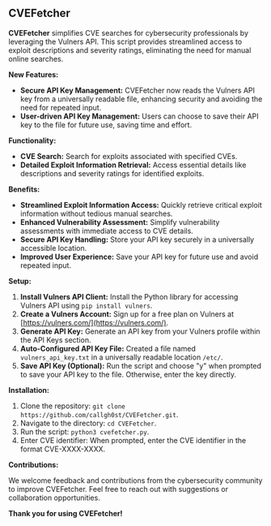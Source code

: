 ## CVEFetcher

**CVEFetcher** simplifies CVE searches for cybersecurity professionals by leveraging the Vulners API. This script provides streamlined access to exploit descriptions and severity ratings, eliminating the need for manual online searches.

**New Features:**

* **Secure API Key Management:** CVEFetcher now reads the Vulners API key from a universally readable file, enhancing security and avoiding the need for repeated input.
* **User-driven API Key Management:** Users can choose to save their API key to the file for future use, saving time and effort.

**Functionality:**

* **CVE Search:** Search for exploits associated with specified CVEs.
* **Detailed Exploit Information Retrieval:** Access essential details like descriptions and severity ratings for identified exploits.

**Benefits:**

* **Streamlined Exploit Information Access:** Quickly retrieve critical exploit information without tedious manual searches.
* **Enhanced Vulnerability Assessment:** Simplify vulnerability assessments with immediate access to CVE details.
* **Secure API Key Handling:** Store your API key securely in a universally accessible location.
* **Improved User Experience:** Save your API key for future use and avoid repeated input.

**Setup:**
1. **Install Vulners API Client:** Install the Python library for accessing Vulners API using `pip install vulners`.
2. **Create a Vulners Account:** Sign up for a free plan on Vulners at [https://vulners.com/](https://vulners.com/).
3. **Generate API Key:** Generate an API key from your Vulners profile within the API Keys section.
4. **Auto-Configured API Key File:** Created a file named `vulners_api_key.txt` in a universally readable location `/etc/`.
5. **Save API Key (Optional):** Run the script and choose "y" when prompted to save your API key to the file. Otherwise, enter the key directly.

**Installation:**

1. Clone the repository: `git clone https://github.com/callgh0st/CVEFetcher.git`.
2. Navigate to the directory: `cd CVEFetcher`.
3. Run the script: `python3 cvefetcher.py`.
4. Enter CVE identifier: When prompted, enter the CVE identifier in the format CVE-XXXX-XXXX.

**Contributions:**

We welcome feedback and contributions from the cybersecurity community to improve CVEFetcher. Feel free to reach out with suggestions or collaboration opportunities.

**Thank you for using CVEFetcher!**
